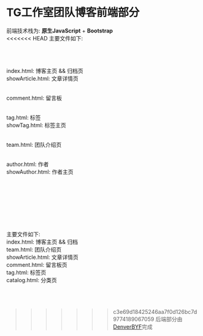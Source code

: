 # TG工作室团队博客前端部分
前端技术栈为: **原生JavaScript** + **Bootstrap**<br/>
<<<<<<< HEAD
主要文件如下:<br/><br/><br/><br/>

index.html: 博客主页 && 归档页<br/>
showArticle.html: 文章详情页<br/><br/>

comment.html: 留言板<br/><br/>

tag.html: 标签<br/>
showTag.html: 标签主页<br/><br/>

team.html: 团队介绍页<br/><br/>

author.html: 作者<br/>
showAuthor.html: 作者主页<br/><br/>

<br/><br/>
=======
主要文件如下:<br/>
index.html: 博客主页 && 归档<br/>
team.html: 团队介绍页<br/>
showArticle.html: 文章详情页<br/>
comment.html: 留言板页<br/>
tag.html: 标签页<br/>
catalog.html: 分类页<br/>
<br/><br/><br/>
>>>>>>> c3e69d18425246aa7f0d126bc7d9774189067059
后端部分由[DenverBYF](https://github.com/DenverBYF)完成



